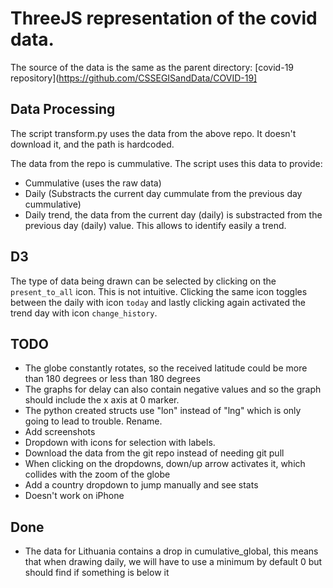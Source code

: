 # ThreeJS representation of the covid data.

The source of the data is the same as the parent directory:
[covid-19 repository](https://github.com/CSSEGISandData/COVID-19]

## Data Processing

The script transform.py uses the data from the above repo. It doesn't download it, and the path is hardcoded.

The data from the repo is cummulative. The script uses this data to provide:
- Cummulative (uses the raw data)
- Daily (Substracts the current day cummulate from the previous day cummulative)
- Daily trend, the data from the current day (daily) is substracted from the previous day (daily) value.
  This allows to identify easily a trend.

## D3 
The type of data being drawn can be selected by clicking on the `present_to_all` icon. This is not intuitive.
Clicking the same icon toggles between the daily with icon `today` and lastly clicking again activated the trend
day with icon `change_history`.


## TODO
- The globe constantly rotates, so the received latitude could be more than 180 degrees or less than 180 degrees
- The graphs for delay can also contain negative values and so the graph should include the x axis at 0 marker.
- The python created structs use "lon" instead of "lng" which is only going to lead to trouble. Rename.
- Add screenshots
- Dropdown with icons for selection with labels.
- Download the data from the git repo instead of needing git pull
- When clicking on the dropdowns, down/up arrow activates it, which collides with the zoom of the globe
- Add a country dropdown to jump manually and see stats
- Doesn't work on iPhone

## Done
- The data for Lithuania contains a drop in cumulative_global, this means that when drawing daily, we will have to use a minimum by default 0 but should find if something is below it

